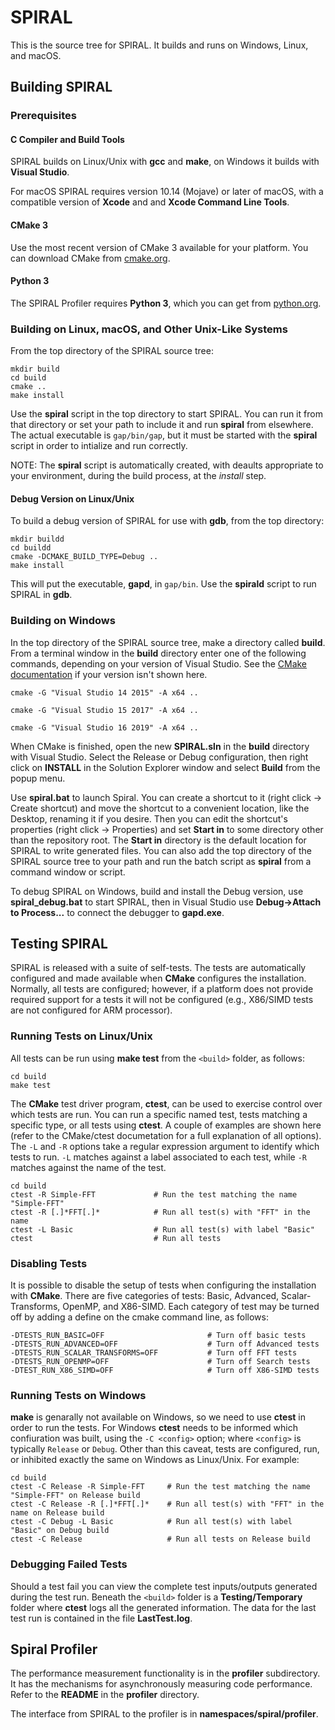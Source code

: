 SPIRAL
======

This is the source tree for SPIRAL.  It builds and runs on Windows, Linux, and macOS.

## Building SPIRAL
### Prerequisites

#### C Compiler and Build Tools

SPIRAL builds on Linux/Unix with **gcc** and **make**, on Windows it builds with **Visual Studio**.

For macOS SPIRAL requires version 10.14 (Mojave) or later of macOS, with a compatible version of **Xcode** and
and **Xcode Command Line Tools**. 

#### CMake 3

Use the most recent version of CMake 3 available for your platform.  You can download CMake from [cmake.org](http://cmake.org/download/).

#### Python 3

The SPIRAL Profiler requires **Python 3**, which you can get from [python.org](http://python.org/downloads/).

### Building on Linux, macOS, and Other Unix-Like Systems

From the top directory of the SPIRAL source tree:
```
mkdir build
cd build
cmake ..
make install
```

Use the **spiral** script in the top directory to start SPIRAL.  You can run it from that directory or set your path to include
it and run **spiral** from elsewhere.  The actual executable is ```gap/bin/gap```, but it must be started
with the **spiral** script in order to intialize and run correctly.

NOTE: The **spiral** script is automatically created, with deaults appropriate to your environment, during the build process, at the *install* step.

#### Debug Version on Linux/Unix

To build a debug version of SPIRAL for use with **gdb**, from the top directory:
```
mkdir buildd
cd buildd
cmake -DCMAKE_BUILD_TYPE=Debug ..
make install
```

This will put the executable, **gapd**, in ```gap/bin```.  Use the **spirald** script to run SPIRAL in **gdb**.

### Building on Windows

In the top directory of the SPIRAL source tree, make a directory called **build**.  From a terminal window in the **build**
directory enter one of the following commands, depending on your version of Visual Studio.  See the 
[CMake documentation](https://cmake.org/cmake/help/latest/manual/cmake-generators.7.html#visual-studio-generators)
if your version isn't shown here.

```
cmake -G "Visual Studio 14 2015" -A x64 ..

cmake -G "Visual Studio 15 2017" -A x64 ..

cmake -G "Visual Studio 16 2019" -A x64 ..
```

When CMake is finished, open the new **SPIRAL.sln** in the **build** directory with Visual Studio.  Select the Release or Debug configuration,
then right click on **INSTALL** in the Solution Explorer window and select **Build** from the popup menu.

Use **spiral.bat** to launch Spiral.  You can create a shortcut to 
it (right click -> Create shortcut) and move the shortcut to a convenient location, like the Desktop, 
renaming it if you desire.  Then you can edit the shortcut's properties (right click -> Properties) and 
set **Start in** to some directory other than the repository root.  The **Start in** directory is the 
default location for SPIRAL to write generated files.  You can also add the top directory of the SPIRAL source tree
to your path and run the batch script as **spiral** from a command window or script.

To debug SPIRAL on Windows, build and install the Debug version, use **spiral_debug.bat** to start SPIRAL, then in Visual Studio use
**Debug->Attach to Process...** to connect the debugger to **gapd.exe**.

## Testing SPIRAL

SPIRAL is released with a suite of self-tests.  The tests are automatically
configured and made available when **CMake** configures the installation.
Normally, all tests are configured; however, if a platform does not provide
required support for a tests it will not be configured (e.g., X86/SIMD tests
are not configured for ARM processor).

### Running Tests on Linux/Unix

All tests can be run using **make test** from the `<build>` folder, as follows:
```
cd build
make test
```

The **CMake** test driver program, **ctest**, can be used to exercise control
over which tests are run.  You can run a specific named test, tests matching a
specific type, or all tests using **ctest**.  A couple of examples are shown
here (refer to the CMake/ctest documetation for a full explanation of all
options).  The ` -L ` and ` -R ` options take a regular expression argument to
identify which tests to run.  ` -L ` matches against a label associated to
each test, while ` -R ` matches against the name of the test.

```
cd build
ctest -R Simple-FFT             # Run the test matching the name "Simple-FFT"
ctest -R [.]*FFT[.]*            # Run all test(s) with "FFT" in the name
ctest -L Basic                  # Run all test(s) with label "Basic"
ctest                           # Run all tests
```

### Disabling Tests

It is possible to disable the setup of tests when configuring the installation
with **CMake**.  There are five categories of tests: Basic, Advanced, Scalar-Transforms, OpenMP, and
X86-SIMD.  Each category of test may be turned off by adding a define on the
cmake command line, as follows:
```
-DTESTS_RUN_BASIC=OFF                       # Turn off basic tests
-DTESTS_RUN_ADVANCED=OFF                    # Turn off Advanced tests
-DTESTS_RUN_SCALAR_TRANSFORMS=OFF           # Turn off FFT tests
-DTESTS_RUN_OPENMP=OFF                      # Turn off Search tests
-DTEST_RUN_X86_SIMD=OFF                     # Turn off X86-SIMD tests
```

### Running Tests on Windows

**make** is genarally not available on Windows, so we need to use **ctest** in
order to run the tests.  For Windows **ctest** needs to be informed which
confiuration was built, using the ` -C <config> ` option; where ` <config> `
is typically ` Release ` or ` Debug `. Other than this caveat, tests are configured, run, or
inhibited exactly the same on Windows as Linux/Unix.  For example:
```
cd build
ctest -C Release -R Simple-FFT     # Run the test matching the name "Simple-FFT" on Release build
ctest -C Release -R [.]*FFT[.]*    # Run all test(s) with "FFT" in the name on Release build
ctest -C Debug -L Basic            # Run all test(s) with label "Basic" on Debug build
ctest -C Release                   # Run all tests on Release build
```

### Debugging Failed Tests

Should a test fail you can view the complete test inputs/outputs generated
during the test run.  Beneath the `<build>` folder is a **Testing/Temporary**
folder where **ctest** logs all the generated information.  The data for the
last test run is contained in the file **LastTest.log**.

Spiral Profiler
--------------

The performance measurement functionality is in the **profiler** subdirectory.  It has the 
mechanisms for asynchronously measuring code performance.  Refer to the **README** in 
the **profiler** directory.

The interface from SPIRAL to the profiler is in **namespaces/spiral/profiler**.
